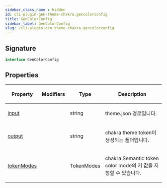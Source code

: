 ```yaml
---
sidebar_class_name : hidden
id: cli-plugin-gen-theme-chakra.gencolorconfig
title: GenColorConfig
sidebar_label: GenColorConfig
slug: /cli-plugin-gen-theme-chakra.gencolorconfig
---
```






## Signature

```typescript
interface GenColorConfig 
```

## Properties

<table><thead><tr><th>

Property


</th><th>

Modifiers


</th><th>

Type


</th><th>

Description


</th></tr></thead>
<tbody><tr><td>

[input](./cli-plugin-gen-theme-chakra.gencolorconfig.input)


</td><td>


</td><td>

string


</td><td>

theme.json 경로입니다.


</td></tr>
<tr><td>

[output](./cli-plugin-gen-theme-chakra.gencolorconfig.output)


</td><td>


</td><td>

string


</td><td>

chakra theme token이 생성되는 폴더입니다.


</td></tr>
<tr><td>

[tokenModes](./cli-plugin-gen-theme-chakra.gencolorconfig.tokenmodes)


</td><td>


</td><td>

TokenModes


</td><td>

chakra Semantic token color mode의 키 값을 지정할 수 있습니다.


</td></tr>
</tbody></table>

